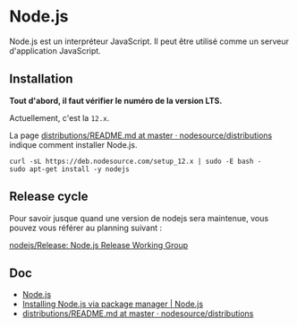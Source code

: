 # Node.js

Node.js est un interpréteur JavaScript.
Il peut être utilisé comme un serveur d'application JavaScript.

## Installation

**Tout d'abord, il faut vérifier le numéro de la version LTS.**

Actuellement, c'est la `12.x`.

La page [distributions/README.md at master · nodesource/distributions](https://github.com/nodesource/distributions/blob/master/README.md#installation-instructions) indique comment installer Node.js.

    curl -sL https://deb.nodesource.com/setup_12.x | sudo -E bash -
    sudo apt-get install -y nodejs

## Release cycle

Pour savoir jusque quand une version de nodejs sera maintenue, vous pouvez vous référer au planning suivant :

[nodejs/Release: Node.js Release Working Group](https://github.com/nodejs/release#release-schedule)

## Doc

- [Node.js](https://nodejs.org/en/)
- [Installing Node.js via package manager | Node.js](https://nodejs.org/en/download/package-manager/#debian-and-ubuntu-based-linux-distributions-enterprise-linux-fedora-and-snap-packages)
- [distributions/README.md at master · nodesource/distributions](https://github.com/nodesource/distributions/blob/master/README.md#installation-instructions)

